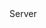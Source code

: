 <function name="ReadVarInt32" parent="bf_read" type="classfunc">
	<description>
	</description>
	<realm>Server</realm>
	<rets>
		<ret name="value" type="number"></ret>
	</rets>
</function>